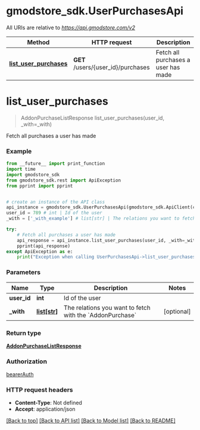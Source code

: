 # gmodstore_sdk.UserPurchasesApi

All URIs are relative to *https://api.gmodstore.com/v2*

Method | HTTP request | Description
------------- | ------------- | -------------
[**list_user_purchases**](UserPurchasesApi.md#list_user_purchases) | **GET** /users/{user_id}/purchases | Fetch all purchases a user has made

# **list_user_purchases**
> AddonPurchaseListResponse list_user_purchases(user_id, _with=_with)

Fetch all purchases a user has made

### Example
```python
from __future__ import print_function
import time
import gmodstore_sdk
from gmodstore_sdk.rest import ApiException
from pprint import pprint


# create an instance of the API class
api_instance = gmodstore_sdk.UserPurchasesApi(gmodstore_sdk.ApiClient(configuration))
user_id = 789 # int | Id of the user
_with = ['_with_example'] # list[str] | The relations you want to fetch with the `AddonPurchase` (optional)

try:
    # Fetch all purchases a user has made
    api_response = api_instance.list_user_purchases(user_id, _with=_with)
    pprint(api_response)
except ApiException as e:
    print("Exception when calling UserPurchasesApi->list_user_purchases: %s\n" % e)
```

### Parameters

Name | Type | Description  | Notes
------------- | ------------- | ------------- | -------------
 **user_id** | **int**| Id of the user | 
 **_with** | [**list[str]**](str.md)| The relations you want to fetch with the &#x60;AddonPurchase&#x60; | [optional] 

### Return type

[**AddonPurchaseListResponse**](AddonPurchaseListResponse.md)

### Authorization

[bearerAuth](../README.md#bearerAuth)

### HTTP request headers

 - **Content-Type**: Not defined
 - **Accept**: application/json

[[Back to top]](#) [[Back to API list]](../README.md#documentation-for-api-endpoints) [[Back to Model list]](../README.md#documentation-for-models) [[Back to README]](../README.md)

